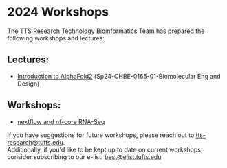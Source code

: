 # 2024 Workshops       
The TTS Research Technology Bioinformatics Team has prepared the following workshops and lectures:

## Lectures:  
- [Introduction to AlphaFold2](https://github.com/tuftsdatalab/tuftsWorkshops/tree/main/docs/2024_workshops/cas12aAlphaFold2_sp24/00_introduction.md) (Sp24-CHBE-0165-01-Biomolecular Eng and Design)

## Workshops:      
- [nextflow and nf-core RNA-Seq](https://github.com/tuftsdatalab/tuftsWorkshops/tree/main/docs/2024_workshops/nfcore_rnaseq_sp24/00_introduction.md) 


If you have suggestions for future workshops, please reach out to tts-research@tufts.edu.        
Additionally, if you'd like to be kept up to date on current workshops consider subscribing to our e-list: best@elist.tufts.edu
